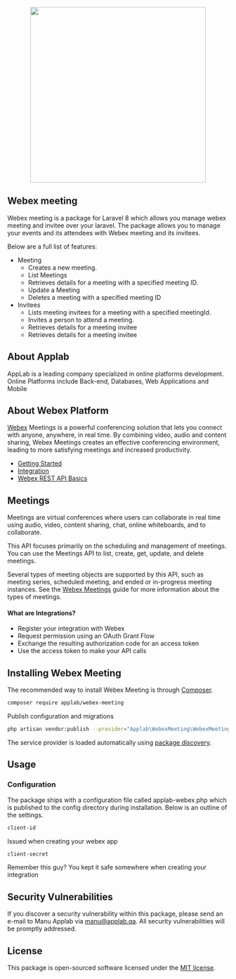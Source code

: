 <p align="center"><a href="https://applab.qa" target="_blank"><img src="https://applab.qa/wp-content/uploads/2020/11/page-logo.svg" width="400"></a></p>

<p align="center"></p>

## Webex meeting
Webex meeting is a package for Laravel 8 which allows you manage webex meeting and invitee over your laravel.
The package allows you to manage your events and its attendees with Webex meeting and its invitees.

Below are a full list of features:
- Meeting
    - Creates a new meeting.
    - List Meetings
    - Retrieves details for a meeting with a specified meeting ID.
    - Update a Meeting
    - Deletes a meeting with a specified meeting ID
- Invitees
    - Lists meeting invitees for a meeting with a specified meetingId.
    - Invites a person to attend a meeting.
    - Retrieves details for a meeting invitee
    - Retrieves details for a meeting invitee

## About Applab

AppLab is a leading company specialized in online platforms development. Online Platforms include Back-end, Databases, Web Applications and Mobile

## About Webex Platform

[Webex](https://www.webex.com) Meetings is a powerful conferencing solution that lets you connect with anyone, anywhere, in real time. By combining video, audio and content sharing, Webex Meetings creates an effective conferencing environment, leading to more satisfying meetings and increased productivity.

- [Getting Started](https://developer.webex.com/docs/api/getting-started)
- [Integration](https://developer.webex.com/docs/integrations)
- [Webex REST API Basics](https://developer.webex.com/docs/api/basics)

## Meetings
Meetings are virtual conferences where users can collaborate in real time using audio, video, content sharing, chat, online whiteboards, and to collaborate.

This API focuses primarily on the scheduling and management of meetings. You can use the Meetings API to list, create, get, update, and delete meetings.

Several types of meeting objects are supported by this API, such as meeting series, scheduled meeting, and ended or in-progress meeting instances. See the [Webex Meetings](https://developer.webex.com/docs/api/guides/webex-meetings-rest-api) guide for more information about the types of meetings.

#### What are Integrations?
- Register your integration with Webex
- Request permission using an OAuth Grant Flow
- Exchange the resulting authorization code for an access token
- Use the access token to make your API calls

## Installing Webex Meeting

The recommended way to install Webex Meeting is through
[Composer](https://getcomposer.org/).

```bash
composer require applab/webex-meeting
```
Publish configuration and migrations
```bash
php artisan vendor:publish --provider="Applab\WebexMeeting\WebexMeetingServiceProvider"
```

The service provider is loaded automatically using [package discovery](https://laravel.com/docs/5.7/packages#package-discovery).
## Usage

### Configuration
The package ships with a configuration file called applab-webex.php which is published to the config directory during installation. Below is an outline of the settings.
```bash
client-id 
```
Issued when creating your webex app
```bash
client-secret
```
Remember this guy? You kept it safe somewhere when creating your integration

## Security Vulnerabilities

If you discover a security vulnerability within this package, please send an e-mail to Manu Applab via [manu@applab.qa](mailto:manu@applab.qa). All security vulnerabilities will be promptly addressed.

## License

This package is open-sourced software licensed under the [MIT license](https://opensource.org/licenses/MIT).
